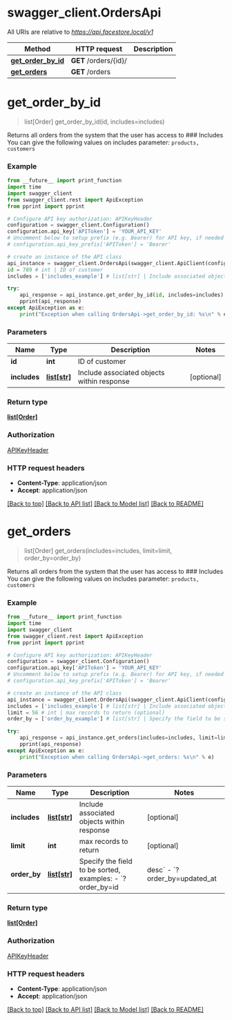 # swagger_client.OrdersApi

All URIs are relative to *https://api.facestore.local/v1*

Method | HTTP request | Description
------------- | ------------- | -------------
[**get_order_by_id**](OrdersApi.md#get_order_by_id) | **GET** /orders/{id}/ | 
[**get_orders**](OrdersApi.md#get_orders) | **GET** /orders | 


# **get_order_by_id**
> list[Order] get_order_by_id(id, includes=includes)



Returns all orders from the system that the user has access to  ### Includes You can give the following values on includes parameter: `products, customers` 

### Example
```python
from __future__ import print_function
import time
import swagger_client
from swagger_client.rest import ApiException
from pprint import pprint

# Configure API key authorization: APIKeyHeader
configuration = swagger_client.Configuration()
configuration.api_key['APIToken'] = 'YOUR_API_KEY'
# Uncomment below to setup prefix (e.g. Bearer) for API key, if needed
# configuration.api_key_prefix['APIToken'] = 'Bearer'

# create an instance of the API class
api_instance = swagger_client.OrdersApi(swagger_client.ApiClient(configuration))
id = 789 # int | ID of customer
includes = ['includes_example'] # list[str] | Include associated objects within response (optional)

try:
    api_response = api_instance.get_order_by_id(id, includes=includes)
    pprint(api_response)
except ApiException as e:
    print("Exception when calling OrdersApi->get_order_by_id: %s\n" % e)
```

### Parameters

Name | Type | Description  | Notes
------------- | ------------- | ------------- | -------------
 **id** | **int**| ID of customer | 
 **includes** | [**list[str]**](str.md)| Include associated objects within response | [optional] 

### Return type

[**list[Order]**](Order.md)

### Authorization

[APIKeyHeader](../README.md#APIKeyHeader)

### HTTP request headers

 - **Content-Type**: application/json
 - **Accept**: application/json

[[Back to top]](#) [[Back to API list]](../README.md#documentation-for-api-endpoints) [[Back to Model list]](../README.md#documentation-for-models) [[Back to README]](../README.md)

# **get_orders**
> list[Order] get_orders(includes=includes, limit=limit, order_by=order_by)



Returns all orders from the system that the user has access to  ### Includes You can give the following values on includes parameter: `products, customers` 

### Example
```python
from __future__ import print_function
import time
import swagger_client
from swagger_client.rest import ApiException
from pprint import pprint

# Configure API key authorization: APIKeyHeader
configuration = swagger_client.Configuration()
configuration.api_key['APIToken'] = 'YOUR_API_KEY'
# Uncomment below to setup prefix (e.g. Bearer) for API key, if needed
# configuration.api_key_prefix['APIToken'] = 'Bearer'

# create an instance of the API class
api_instance = swagger_client.OrdersApi(swagger_client.ApiClient(configuration))
includes = ['includes_example'] # list[str] | Include associated objects within response (optional)
limit = 56 # int | max records to return (optional)
order_by = ['order_by_example'] # list[str] | Specify the field to be sorted, examples:  - `?order_by=id|desc` - `?order_by=updated_at|desc,position|asc`  (optional)

try:
    api_response = api_instance.get_orders(includes=includes, limit=limit, order_by=order_by)
    pprint(api_response)
except ApiException as e:
    print("Exception when calling OrdersApi->get_orders: %s\n" % e)
```

### Parameters

Name | Type | Description  | Notes
------------- | ------------- | ------------- | -------------
 **includes** | [**list[str]**](str.md)| Include associated objects within response | [optional] 
 **limit** | **int**| max records to return | [optional] 
 **order_by** | [**list[str]**](str.md)| Specify the field to be sorted, examples:  - &#x60;?order_by&#x3D;id|desc&#x60; - &#x60;?order_by&#x3D;updated_at|desc,position|asc&#x60;  | [optional] 

### Return type

[**list[Order]**](Order.md)

### Authorization

[APIKeyHeader](../README.md#APIKeyHeader)

### HTTP request headers

 - **Content-Type**: application/json
 - **Accept**: application/json

[[Back to top]](#) [[Back to API list]](../README.md#documentation-for-api-endpoints) [[Back to Model list]](../README.md#documentation-for-models) [[Back to README]](../README.md)

